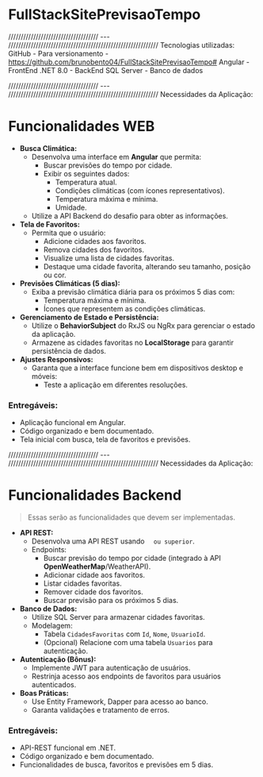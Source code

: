 # FullStackSitePrevisaoTempo

//////////////////////////////////// --- ////////////////////////////////////////////////////////////
Tecnologias utilizadas:
GitHub - Para versionamento - https://github.com/brunobento04/FullStackSitePrevisaoTempo#
Angular - FrontEnd
.NET 8.0 - BackEnd
SQL Server - Banco de dados

//////////////////////////////////// --- ////////////////////////////////////////////////////////////
Necessidades da Aplicação:

# Funcionalidades WEB

- **Busca Climática:**
    - Desenvolva uma interface em **Angular** que permita:
        - Buscar previsões do tempo por cidade.
        - Exibir os seguintes dados:
            - Temperatura atual.
            - Condições climáticas (com ícones representativos).
            - Temperatura máxima e mínima.
            - Umidade.
    - Utilize a API Backend do desafio para obter as informações.
- **Tela de Favoritos:**
    - Permita que o usuário:
        - Adicione cidades aos favoritos.
        - Remova cidades dos favoritos.
        - Visualize uma lista de cidades favoritas.
        - Destaque uma cidade favorita, alterando seu tamanho, posição ou cor.
- **Previsões Climáticas (5 dias):**
    - Exiba a previsão climática diária para os próximos 5 dias com:
        - Temperatura máxima e mínima.
        - Ícones que representem as condições climáticas.
- **Gerenciamento de Estado e Persistência:**
    - Utilize o **BehaviorSubject** do RxJS ou NgRx para gerenciar o estado da aplicação.
    - Armazene as cidades favoritas no **LocalStorage** para garantir persistência de dados.
- **Ajustes Responsivos:**
    - Garanta que a interface funcione bem em dispositivos desktop e móveis:
        - Teste a aplicação em diferentes resoluções.

### Entregáveis:

- Aplicação funcional em Angular.
- Código organizado e bem documentado.
- Tela inicial com busca, tela de favoritos e previsões.

//////////////////////////////////// --- ////////////////////////////////////////////////////////////
Necessidades da Aplicação:

# Funcionalidades Backend

> Essas serão as funcionalidades que devem ser implementadas.
> 
- **API REST:**
    - Desenvolva uma API REST usando `  ou superior`.
    - Endpoints:
        - Buscar previsão do tempo por cidade (integrado à API **OpenWeatherMap**/WeatherAPI).
        - Adicionar cidade aos favoritos.
        - Listar cidades favoritas.
        - Remover cidade dos favoritos.
        - Buscar previsão para os próximos 5 dias.
- **Banco de Dados:**
    - Utilize SQL Server para armazenar cidades favoritas.
    - Modelagem:
        - Tabela `CidadesFavoritas` com `Id`, `Nome`, `UsuarioId`.
        - (Opcional) Relacione com uma tabela `Usuarios` para autenticação.
- **Autenticação (Bônus):**
    - Implemente JWT para autenticação de usuários.
    - Restrinja acesso aos endpoints de favoritos para usuários autenticados.
- **Boas Práticas:**
    - Use Entity Framework, Dapper para acesso ao banco.
    - Garanta validações e tratamento de erros.

### Entregáveis:

- API-REST funcional em .NET.
- Código organizado e bem documentado.
- Funcionalidades de busca, favoritos e previsões em 5 dias.